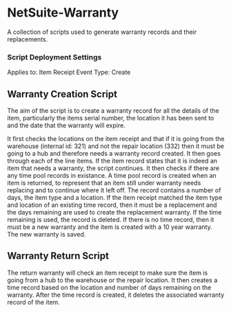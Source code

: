 # NetSuite-Warranty
A collection of scripts used to generate warranty records and their replacements.

### Script Deployment Settings
Applies to: Item Receipt
Event Type: Create

## Warranty Creation Script
The aim of the script is to create a warranty record for all the details of the item, particularly the items serial number, the location it has been sent to and the date that the warranty will expire.

It first checks the locations on the item receipt and that if it is going from the warehouse (internal id: 321) and not the repair location (332) then it must be going to a hub and therefore needs a warranty record created.
It then goes through each of the line items. If the item record states that it is indeed an item that needs a warranty, the script continues.
It then checks if there are any time pool records in existance. A time pool record is created when an item is returned, to represent that an item still under warranty needs replacing and to continue where it left off. The record contains a number of days, the item type and a location.
If the item receipt matched the item type and location of an existing time record, then it must be a replacement and the days remaining are used to create the replacement warranty.
If the time remaining is used, the record is deleted.
If there is no time record, then it must be a new warranty and the item is created with a 10 year warranty.
The new warranty is saved.

## Warranty Return Script
The return warranty will check an item receipt to make sure the item is going from a hub to the warehouse or the repair location.
It then creates a time record based on the location and number of days remaining on the warranty.
After the time record is created, it deletes the associated warranty record of the item.

